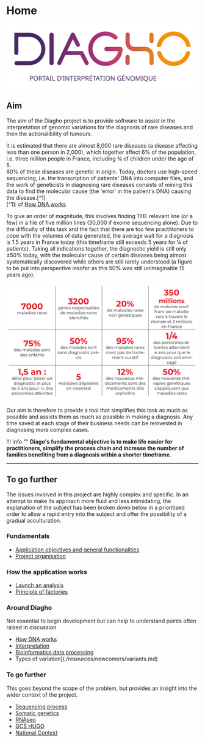 # Home

![Logo Diagho](images/Diagho_logo.svg)

## Aim

The aim of the Diagho project is to provide software to assist in the interpretation of genomic variations for the diagnosis of rare diseases and then the actionalibility of tumours.

It is estimated that there are almost 8,000 rare diseases (a disease affecting less than one person in 2,000), which together affect 6% of the population, i.e. three million people in France, including ¾ of children under the age of 5.\
80% of these diseases are genetic in origin. Today, doctors use high-speed sequencing, i.e. the transcription of patients' DNA into computer files, and the work of geneticists in diagnosing rare diseases consists of mining this data to find the molecular cause (the 'error' in the patient's DNA) causing the disease.\[^1\]\
\[^1\]: cf [How DNA works](./resources/newcomers/dna.md)

To give an order of magnitude, this involves finding THE relevant line (or a few) in a file of five million lines (30,000 if exome sequencing alone). Due to the difficulty of this task and the fact that there are too few practitioners to cope with the volumes of data generated, the average wait for a diagnosis is 1.5 years in France today (this timeframe still exceeds 5 years for ¼ of patients). Taking all indications together, the diagnostic yield is still only ±50% today, with the molecular cause of certain diseases being almost systematically discovered while others are still rarely understood (a figure to be put into perspective insofar as this 50% was still unimaginable 15 years ago).

![Rare diseases](./images/rare_diseases.jpg)

Our aim is therefore to provide a tool that simplifies this task as much as possible and assists them as much as possible in making a diagnosis. Any time saved at each stage of their business needs can be reinvested in diagnosing more complex cases.

!!! info ""
    **Diago's fundamental objective is to make life easier for practitioners, simplify the process chain and increase the number of families benefiting from a diagnosis within a shorter timeframe**.

______________________________________________________________________

## To go further

The issues involved in this project are highly complex and specific. In an attempt to make its approach more fluid and less intimidating, the explanation of the subject has been broken down below in a prioritised order to allow a rapid entry into the subject and offer the possibility of a gradual acculturation.

### Fundamentals

- [Application objectives and general functionalities](./resources/newcomers/objectives.md)
- [Project organisation](./resources/newcomers/organisation.md)

### How the application works

- [Launch an analysis](./resources/newcomers/analyses.md)
- [Principle of factories](./ressources/newcomers/factories.md)

### Around Diagho

Not essential to begin development but can help to understand points often raised in discussion

- [How DNA works](./resources/newcomers/dna.md)
- [Interpretation](./ressources/newcomers/interpretation.md)
- [Bioinformatics data processing](./resources/newcomers/bioinformatics.md)
- Types of variation\](./resources/newcomers/variants.md)

### To go further

This goes beyond the scope of the problem, but provides an insight into the wider context of the project.

- [Sequencing process](./ressources/newcomers/sequencing.md)
- [Somatic genetics](./ressources/newcomers/somatic.md)
- [RNAseq](./ressources/newcomers/rnaseq.md)
- [GCS HUGO](./resources/newcomers/hugo.md)
- [National Context](./resources/newcomers/national_context.md)
